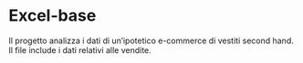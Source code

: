 # Excel-base

Il progetto analizza i dati di un’ipotetico e-commerce di vestiti second hand. Il file include i dati relativi alle vendite.
